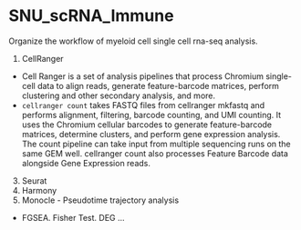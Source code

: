 # SNU_scRNA_Immune
Organize the workflow of myeloid cell single cell rna-seq analysis. 
1. CellRanger
- Cell Ranger is a set of analysis pipelines that process Chromium single-cell data to align reads, generate feature-barcode matrices, perform clustering and other secondary analysis, and more.
- `cellranger count` takes FASTQ files from cellranger mkfastq and performs alignment, filtering, barcode counting, and UMI counting. It uses the Chromium cellular barcodes to generate feature-barcode matrices, determine clusters, and perform gene expression analysis. The count pipeline can take input from multiple sequencing runs on the same GEM well. cellranger count also processes Feature Barcode data alongside Gene Expression reads.
3. Seurat
4. Harmony
5. Monocle - Pseudotime trajectory analysis
+ FGSEA. Fisher Test. DEG ...
